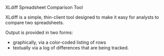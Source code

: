 XLdiff Spreadsheet Comparison Tool

XLdiff is a simple, thin-client tool designed to make it easy for analysts to compare two spreadsheets.

Output is provided in two forms: 
* graphically, via a color-coded listing of rows
* textually via a log of differences that are being tracked.

